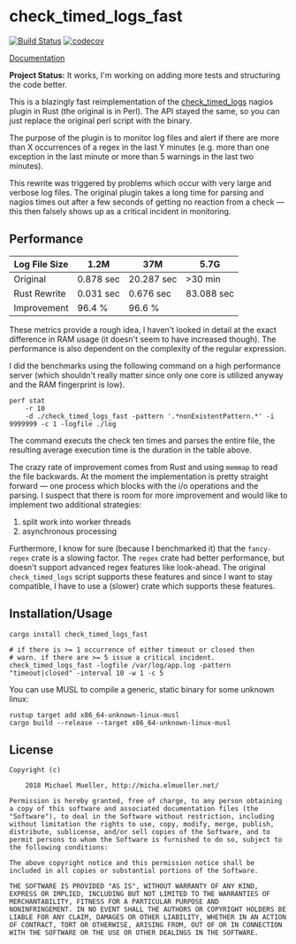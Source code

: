 # check_timed_logs_fast

[![Build Status](https://travis-ci.org/cmichi/check_timed_logs_fast.svg?branch=master)](https://travis-ci.org/cmichi/check_timed_logs_fast)
[![codecov](https://codecov.io/gh/cmichi/check_timed_logs_fast/branch/master/graph/badge.svg)](https://codecov.io/gh/cmichi/check_timed_logs_fast)

[Documentation](https://cmichi.github.io/check_timed_logs_fast/check_timed_logs_fast/index.html)

__Project Status:__ It works, I'm working on adding more tests and structuring
the code better.

This is a blazingly fast reimplementation of the [check_timed_logs](https://exchange.nagios.org/directory/Plugins/Log-Files/check_timed_logs/details)
nagios plugin in Rust (the original is in Perl). The API stayed the same,
so you can just replace the original perl script with the binary.

The purpose of the plugin is to monitor log files and alert if there
are more than X occurrences of a regex in the last Y minutes (e.g. more
than one exception in the last minute or more than 5 warnings in the last
two minutes).  

This rewrite was triggered by problems which occur with very large
and verbose log files. The original plugin takes a long time for parsing
and nagios times out after a few seconds of getting no reaction from a
check — this then falsely shows up as a critical incident in
monitoring.


## Performance

| Log File Size     | 1.2M      | 37M        | 5.7G       |
| ------------------|-----------|------------|----------- |
| Original          | 0.878 sec | 20.287 sec | >30 min    |
| Rust Rewrite      | 0.031 sec | 0.676 sec  | 83.088 sec |
| Improvement       | 96.4 %    | 96.6 %     |            |

These metrics provide a rough idea, I haven't looked in detail at the
exact difference in RAM usage (it doesn't seem to have increased
though). The performance is also dependent on the complexity of the
regular expression.

I did the benchmarks using the following command on a high performance server
(which shouldn't really matter since only one core is utilized anyway and the
RAM fingerprint is low).

	perf stat
		-r 10
		-d ./check_timed_logs_fast -pattern '.*nonExistentPattern.*' -i 9999999 -c 1 -logfile ./log

The command executs the check ten times and parses the entire file, the
resulting average execution time is the duration in the table above.

The crazy rate of improvement comes from Rust and using `memmap` to read the
file backwards. At the moment the implementation is pretty straight forward
— one process which blocks with the i/o operations and the parsing.
I suspect that there is room for more improvement and would like to implement
two additional strategies:

1. split work into worker threads
2. asynchronous processing

Furthermore, I know for sure (because I benchmarked it) that the `fancy-regex`
crate is a slowing factor. The `regex` crate had better performance, but doesn't
support advanced regex features like look-ahead. The original `check_timed_logs`
script supports these features and since I want to stay compatible, I have to
use a (slower) crate which supports these features.


## Installation/Usage

	cargo install check_timed_logs_fast

	# if there is >= 1 occurrence of either timeout or closed then
	# warn. if there are >= 5 issue a critical incident.
	check_timed_logs_fast -logfile /var/log/app.log -pattern "timeout|closed" -interval 10 -w 1 -c 5

You can use MUSL to compile a generic, static binary for some unknown linux:

	rustup target add x86_64-unknown-linux-musl
	cargo build --release --target x86_64-unknown-linux-musl


## License

	Copyright (c)

		2018 Michael Mueller, http://micha.elmueller.net/

	Permission is hereby granted, free of charge, to any person obtaining
	a copy of this software and associated documentation files (the
	"Software"), to deal in the Software without restriction, including
	without limitation the rights to use, copy, modify, merge, publish,
	distribute, sublicense, and/or sell copies of the Software, and to
	permit persons to whom the Software is furnished to do so, subject to
	the following conditions:

	The above copyright notice and this permission notice shall be
	included in all copies or substantial portions of the Software.

	THE SOFTWARE IS PROVIDED "AS IS", WITHOUT WARRANTY OF ANY KIND,
	EXPRESS OR IMPLIED, INCLUDING BUT NOT LIMITED TO THE WARRANTIES OF
	MERCHANTABILITY, FITNESS FOR A PARTICULAR PURPOSE AND
	NONINFRINGEMENT. IN NO EVENT SHALL THE AUTHORS OR COPYRIGHT HOLDERS BE
	LIABLE FOR ANY CLAIM, DAMAGES OR OTHER LIABILITY, WHETHER IN AN ACTION
	OF CONTRACT, TORT OR OTHERWISE, ARISING FROM, OUT OF OR IN CONNECTION
	WITH THE SOFTWARE OR THE USE OR OTHER DEALINGS IN THE SOFTWARE.
